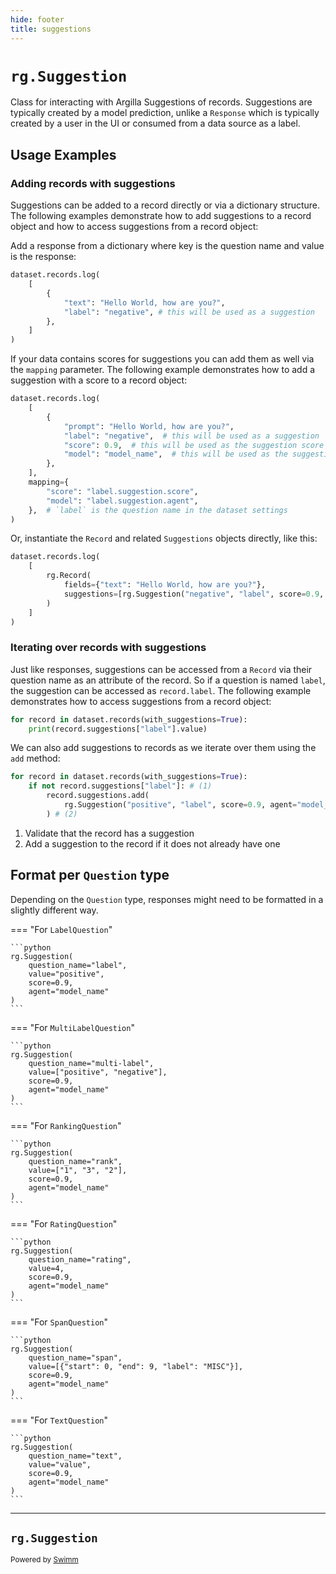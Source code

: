 ```yaml
---
hide: footer
title: suggestions
---
```

# `rg.Suggestion`

Class for interacting with Argilla Suggestions of records. Suggestions are typically created by a model prediction, unlike a `Response` which is typically created by a user in the UI or consumed from a data source as a label.

## Usage Examples

### Adding records with suggestions

Suggestions can be added to a record directly or via a dictionary structure. The following examples demonstrate how to add suggestions to a record object and how to access suggestions from a record object:

Add a response from a dictionary where key is the question name and value is the response:

```python
dataset.records.log(
    [
        {
            "text": "Hello World, how are you?",
            "label": "negative", # this will be used as a suggestion
        },
    ]
)
```

If your data contains scores for suggestions you can add them as well via the `mapping` parameter. The following example demonstrates how to add a suggestion with a score to a record object:

```python
dataset.records.log(
    [
        {
            "prompt": "Hello World, how are you?",
            "label": "negative",  # this will be used as a suggestion
            "score": 0.9,  # this will be used as the suggestion score
            "model": "model_name",  # this will be used as the suggestion agent
        },
    ],
    mapping={
        "score": "label.suggestion.score",
        "model": "label.suggestion.agent",
    },  # `label` is the question name in the dataset settings
)
```

Or, instantiate the `Record` and related `Suggestions` objects directly, like this:

```python
dataset.records.log(
    [
        rg.Record(
            fields={"text": "Hello World, how are you?"},
            suggestions=[rg.Suggestion("negative", "label", score=0.9, agent="model_name")],
        )
    ]
)
```

### Iterating over records with suggestions

Just like responses, suggestions can be accessed from a `Record` via their question name as an attribute of the record. So if a question is named `label`, the suggestion can be accessed as `record.label`. The following example demonstrates how to access suggestions from a record object:

```python
for record in dataset.records(with_suggestions=True):
    print(record.suggestions["label"].value)
```

We can also add suggestions to records as we iterate over them using the `add` method:

```python
for record in dataset.records(with_suggestions=True):
    if not record.suggestions["label"]: # (1)
        record.suggestions.add(
            rg.Suggestion("positive", "label", score=0.9, agent="model_name")
        ) # (2)
```

1. Validate that the record has a suggestion
2. Add a suggestion to the record if it does not already have one

## Format per `Question` type

Depending on the `Question` type, responses might need to be formatted in a slightly different way.

=== "For `LabelQuestion`"

````
```python
rg.Suggestion(
    question_name="label",
    value="positive",
    score=0.9,
    agent="model_name"
)
```
````

=== "For `MultiLabelQuestion`"

````
```python
rg.Suggestion(
    question_name="multi-label",
    value=["positive", "negative"],
    score=0.9,
    agent="model_name"
)
```
````

=== "For `RankingQuestion`"

````
```python
rg.Suggestion(
    question_name="rank",
    value=["1", "3", "2"],
    score=0.9,
    agent="model_name"
)
```
````

=== "For `RatingQuestion`"

````
```python
rg.Suggestion(
    question_name="rating",
    value=4,
    score=0.9,
    agent="model_name"
)
```
````

=== "For `SpanQuestion`"

````
```python
rg.Suggestion(
    question_name="span",
    value=[{"start": 0, "end": 9, "label": "MISC"}],
    score=0.9,
    agent="model_name"
)
```
````

=== "For `TextQuestion`"

````
```python
rg.Suggestion(
    question_name="text",
    value="value",
    score=0.9,
    agent="model_name"
)
```
````

---

## `rg.Suggestion`

<SwmMeta version="3.0.0"><sup>Powered by [Swimm](https://app.swimm.io/)</sup></SwmMeta>
